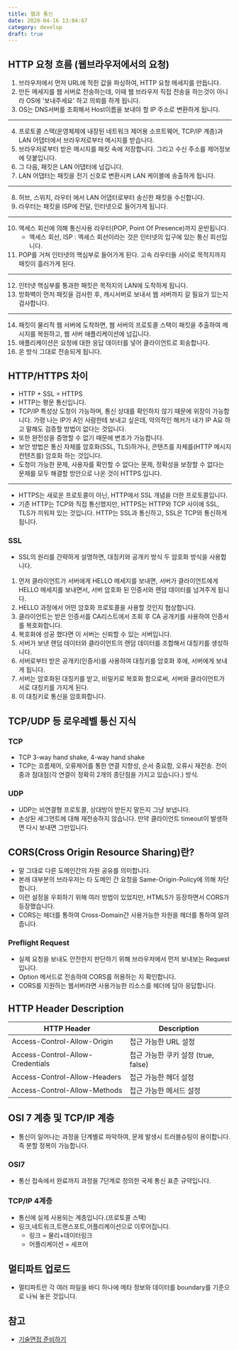 ```yaml
---
title: 웹과 통신
date: 2020-04-16 13:04:67
category: develop
draft: true
---
```


## HTTP 요청 흐름 (웹브라우저에서의 요청)

1. 브라우저에서 먼저 URL에 적힌 값을 파싱하여, HTTP 요청 메세지를 만듭니다.
2. 만든 메세지를 웹 서버로 전송하는데, 이때 웹 브라우저 직접 전송을 하는것이 아니라 OS에 '보내주세요' 하고 의뢰를 하게 됩니다.
3. OS는 DNS서버를 조회해서 Host이름을 보내야 할 IP 주소로 변환하게 됩니다.

---

4. 프로토콜 스택(운영체제에 내장된 네트워크 제어용 소프트웨어, TCP/IP 계층)과 LAN 어댑터에서 브라우저로부터 메시지를 받습니다.
5. 브라우저로부터 받은 메시지를 패킷 속에 저장합니다. 그리고 수신 주소를 제어정보에 덧붙입니다.
6. 그 다음, 패킷은 LAN 어댑터에 넘깁니다.
7. LAN 어댑터는 패킷을 전기 신호로 변환시켜 LAN 케이블에 송출하게 됩니다.

---

8. 허브, 스위치, 라우터 에서 LAN 어댑터로부터 송신한 패킷을 수신합니다.
9. 라우터는 패킷을 ISP에 전달, 인터넷으로 들어가게 됩니다.

---

10. 액세스 회선에 의해 통신사용 라우터(POP, Point Of Presence)까지 운반됩니다.
    - 액세스 회선, ISP : 액세스 회선이라는 것은 인터넷의 입구에 있는 통신 회선입니다.
11. POP를 거쳐 인터넷의 핵심부로 들어가게 된다. 고속 라우터들 사이로 목적지까지 패킷이 흘러가게 된다.

---

12. 인터넷 핵심부를 통과한 패킷은 목적지의 LAN에 도착하게 됩니다.
13. 방화벽이 먼저 패킷을 검사한 후, 캐시서버로 보내서 웹 서버까지 갈 필요가 있는지 검사합니다.

---

14. 패킷이 물리적 웹 서버에 도착하면, 웹 서버의 프로토콜 스택이 패킷을 추출하여 메시지를 복원하고, 웹 서버 애플리케이션에 넘깁니다.
15. 애플리케이션은 요청에 대한 응답 데이터를 넣어 클라이언트로 회송합니다.
16. 온 방식 그대로 전송되게 됩니다.

## HTTP/HTTPS 차이

- HTTP + SSL = HTTPS
- HTTP는 평문 통신입니다.
- TCP/IP 특성상 도청이 가능하며, 통신 상대를 확인하지 않기 때문에 위장이 가능합니다. 가령 나는 IP가 A인 사람한테 보내고 싶은데, 악의적인 해커가 내가 IP A요 하고 말해도 검증할 방법이 없다는 것입니다.
- 또한 완전성을 증명할 수 없기 때문에 변조가 가능합니다.
- 보안 방법은 통신 자체를 암호화(SSL, TLS)하거나, 콘텐츠를 자체를(HTTP 메시지 컨텐츠를) 암호화 하는 것입니다.
- 도청이 가능한 문제, 사용자를 확인할 수 없다는 문제, 정확성을 보장할 수 없다는 문제를 모두 해결할 방안으로 나온 것이 HTTPS 입니다.

---

- HTTPS는 새로운 프로토콜이 아닌, HTTP에서 SSL 개념을 더한 프로토콜입니다.
- 기존 HTTP는 TCP와 직접 통신했지만, HTTPS는 HTTP와 TCP 사이에 SSL, TLS가 끼워져 있는 것입니다. HTTP는 SSL과 통신하고, SSL은 TCP와 통신하게 됩니다.

### SSL

- SSL의 원리를 간략하게 설명하면, 대칭키와 공개키 방식 두 암호화 방식을 사용합니다.

1. 먼저 클라이언트가 서버에게 HELLO 메세지를 보내면, 서버가 클라이언트에게 HELLO 메세지를 보내면서, 서버 암호화 된 인증서와 랜덤 데이터를 넘겨주게 됩니다.
2. HELLO 과정에서 어떤 암호화 프로토콜을 사용할 것인지 협상합니다.
3. 클라이언트는 받은 인증서를 CA리스트에서 조회 후 CA 공개키를 사용하여 인증서를 복호화합니다.
4. 복호화에 성공 했다면 이 서버는 신뢰할 수 있는 서버입니다.
5. 서버가 보낸 랜덤 데이터와 클라이언트의 랜덤 데이터를 조합해서 대칭키를 생성하니다.
6. 서버로부터 받은 공개키(인증서)를 사용하여 대칭키를 암호화 후에, 서버에게 보내게 됩니다.
7. 서버는 암호화된 대칭키를 받고, 비밀키로 복호화 함으로써, 서버와 클라이언트가 서로 대칭키를 가지게 된다.
8. 이 대칭키로 통신을 암호화합니다.

## TCP/UDP 등 로우레벨 통신 지식

### TCP

- TCP 3-way hand shake, 4-way hand shake
- TCP는 흐름제어, 오류제어를 통한 연결 지향성, 순서 중요함, 오류시 재전송. 전이중과 점대점(각 연결이 정확히 2개의 종단점을 가지고 있습니다.) 방식.

### UDP

- UDP는 비연결형 프로토콜, 상대방이 받든지 말든지 그냥 보냅니다.
- 손상된 세그먼트에 대해 재전송하지 않습니다. 만약 클라이언트 timeout이 발생하면 다시 보내면 그만입니다.

## CORS(Cross Origin Resource Sharing)란?

- 말 그대로 다른 도메인간의 자원 공유를 의미합니다.
- 본래 대부분의 브라우저는 타 도메인 간 요청을 Same-Origin-Policy에 의해 차단합니다.
- 이런 설정을 우회하기 위해 여러 방법이 있었지만, HTML5가 등장하면서 CORS가 등장했습니다.
- CORS는 헤더를 통하여 Cross-Domain간 사용가능한 자원을 헤더를 통하여 알려줍니다.

### Preflight Request

- 실제 요청을 보내도 안전한지 판단하기 위해 브라우저에서 먼저 보내보는 Request 입니다.
- Option 메서드로 전송하여 CORS를 허용하는 지 확인합니다.
- CORS를 지원하는 웹서버라면 사용가능한 리소스를 헤더에 담아 응답합니다.

## HTTP Header Description

| HTTP Header                      | Description                         |
| -------------------------------- | ----------------------------------- |
| Access-Control-Allow-Origin      | 접근 가능한 URL 설정                |
| Access-Control-Allow-Credentials | 접근 가능한 쿠키 설정 (true, false) |
| Access-Control-Allow-Headers     | 접근 가능한 헤더 설정               |
| Access-Control-Allow-Methods     | 접근 가능한 메서드 설정             |

## OSI 7 계층 및 TCP/IP 계층

- 통신이 일어나는 과정을 단계별로 파악하여, 문제 발생시 트러블슈팅이 용이합니다. 즉 분할 정복이 가능합니다.

### OSI7

- 통신 접속에서 완료까지 과정을 7단계로 정의한 국제 통신 표준 규약입니다.

### TCP/IP 4계층

- 통신에 실제 사용되는 계층입니다.(프로토콜 스택)
- 링크,네트워크,트랜스포트,어플리케이션으로 이루어집니다.
  - 링크 = 물리+데이터링크
  - 어플리케이션 = 세프어

## 멀티파트 업로드

- 멀티파트란 각 여러 파일을 바디 하나에 메타 정보와 데이터를 boundary를 기준으로 나눠 놓은 것입니다.

## 참고

- [기술면접 준비하기](https://velog.io/@hygoogi/%EA%B8%B0%EC%88%A0%EB%A9%B4%EC%A0%91-%EC%A4%80%EB%B9%84%ED%95%98%EA%B8%B0)
